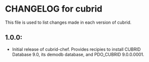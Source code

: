 # CHANGELOG for cubrid

This file is used to list changes made in each version of cubrid.

## 1.0.0:

* Initial release of cubrid-chef. Provides recipies to install CUBRID Database 9.0, its demodb database, and PDO_CUBRID 9.0.0.0001.
